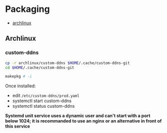 # Packaging

- [archlinux](archlinux)

## Archlinux

### custom-ddns

```bash
cp -r archlinux/custom-ddns $HOME/.cache/custom-ddns-git
cd $HOME/.cache/custom-ddns-git

makepkg # -i
```

Once installed:
- edit `/etc/custom-ddns/prod.yaml`
- systemctl start custom-ddns
- systemctl status custom-ddns

**Systemd unit service uses a dynamic user and can't start with a port below 1024; it is recommanded to use an nginx or an alternative in front of this service**
